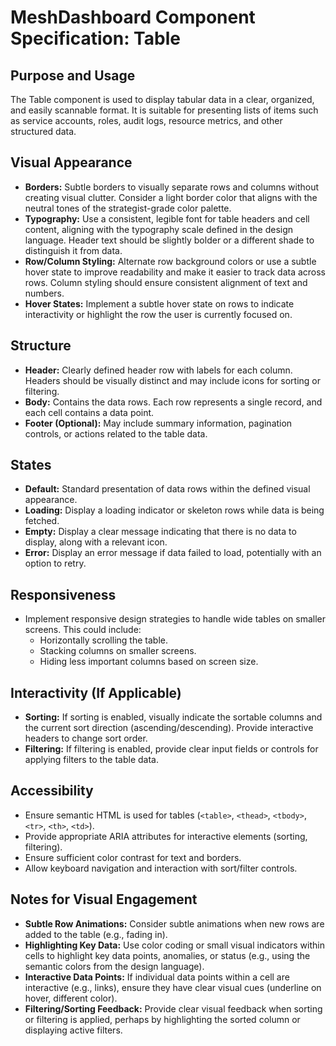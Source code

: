 # MeshDashboard Component Specification: Table

## Purpose and Usage

The Table component is used to display tabular data in a clear, organized, and easily scannable format. It is suitable for presenting lists of items such as service accounts, roles, audit logs, resource metrics, and other structured data.

## Visual Appearance

- **Borders:** Subtle borders to visually separate rows and columns without creating visual clutter. Consider a light border color that aligns with the neutral tones of the strategist-grade color palette.
- **Typography:** Use a consistent, legible font for table headers and cell content, aligning with the typography scale defined in the design language. Header text should be slightly bolder or a different shade to distinguish it from data.
- **Row/Column Styling:** Alternate row background colors or use a subtle hover state to improve readability and make it easier to track data across rows. Column styling should ensure consistent alignment of text and numbers.
- **Hover States:** Implement a subtle hover state on rows to indicate interactivity or highlight the row the user is currently focused on.

## Structure

- **Header:** Clearly defined header row with labels for each column. Headers should be visually distinct and may include icons for sorting or filtering.
- **Body:** Contains the data rows. Each row represents a single record, and each cell contains a data point.
- **Footer (Optional):** May include summary information, pagination controls, or actions related to the table data.

## States

- **Default:** Standard presentation of data rows within the defined visual appearance.
- **Loading:** Display a loading indicator or skeleton rows while data is being fetched.
- **Empty:** Display a clear message indicating that there is no data to display, along with a relevant icon.
- **Error:** Display an error message if data failed to load, potentially with an option to retry.

## Responsiveness

- Implement responsive design strategies to handle wide tables on smaller screens. This could include:
    - Horizontally scrolling the table.
    - Stacking columns on smaller screens.
    - Hiding less important columns based on screen size.

## Interactivity (If Applicable)

- **Sorting:** If sorting is enabled, visually indicate the sortable columns and the current sort direction (ascending/descending). Provide interactive headers to change sort order.
- **Filtering:** If filtering is enabled, provide clear input fields or controls for applying filters to the table data.

## Accessibility

- Ensure semantic HTML is used for tables (`<table>`, `<thead>`, `<tbody>`, `<tr>`, `<th>`, `<td>`).
- Provide appropriate ARIA attributes for interactive elements (sorting, filtering).
- Ensure sufficient color contrast for text and borders.
- Allow keyboard navigation and interaction with sort/filter controls.

## Notes for Visual Engagement

- **Subtle Row Animations:** Consider subtle animations when new rows are added to the table (e.g., fading in).
- **Highlighting Key Data:** Use color coding or small visual indicators within cells to highlight key data points, anomalies, or status (e.g., using the semantic colors from the design language).
- **Interactive Data Points:** If individual data points within a cell are interactive (e.g., links), ensure they have clear visual cues (underline on hover, different color).
- **Filtering/Sorting Feedback:** Provide clear visual feedback when sorting or filtering is applied, perhaps by highlighting the sorted column or displaying active filters.